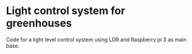 # Light control system for greenhouses

Code for a light level control system using LDR and Raspberry pi 3 as main base.
